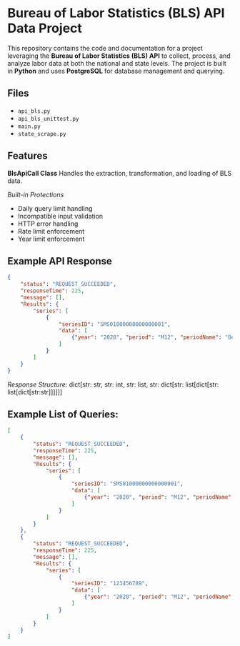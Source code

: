 # Bureau of Labor Statistics (BLS) API Data Project  

This repository contains the code and documentation for a project leveraging the **Bureau of Labor Statistics (BLS) API** to collect, process, and analyze labor data at both the national and state levels. The project is built in **Python** and uses **PostgreSQL** for database management and querying.  

## Files  
- `api_bls.py`  
- `api_bls_unittest.py`  
- `main.py`  
- `state_scrape.py`

## Features
**BlsApiCall Class**
Handles the extraction, transformation, and loading of BLS data.

*Built-in Protections*
- Daily query limit handling
- Incompatible input validation
- HTTP error handling
- Rate limit enforcement
- Year limit enforcement

## Example API Response  
```json
{
    "status": "REQUEST_SUCCEEDED",
    "responseTime": 225,
    "message": [],
    "Results": {
        "series": [
            {
                "seriesID": "SMS01000000000000001",
                "data": [
                    {"year": "2020", "period": "M12", "periodName": "December", "value": "2022.5", "footnotes": [{}]}
                ]
            }
        ]
    }
}
```
*Response Structure:* dict[str: str, str: int, str: list, str: dict[str: list[dict[str: list[dict[str:str]]]]]]

## Example List of Queries:
```json
[
    {
        "status": "REQUEST_SUCCEEDED",
        "responseTime": 225,
        "message": [],
        "Results": {
            "series": [
                {
                    "seriesID": "SMS01000000000000001",
                    "data": [
                        {"year": "2020", "period": "M12", "periodName": "December", "value": "2022.5", "footnotes": [{}]}
                    ]
                }
            ]
        }
    },
    {
        "status": "REQUEST_SUCCEEDED",
        "responseTime": 225,
        "message": [],
        "Results": {
            "series": [
                {
                    "seriesID": "123456789",
                    "data": [
                        {"year": "2020", "period": "M12", "periodName": "December", "value": "2022.5", "footnotes": [{}]}
                    ]
                }
            ]
        }
    }
]
```